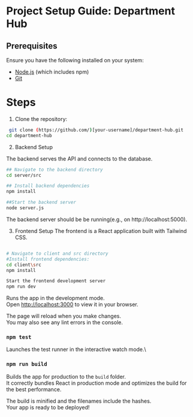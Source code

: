 # Project Setup Guide: Department Hub

## Prerequisites

Ensure you have the following installed on your system:
* [Node.js](https://nodejs.org/) (which includes npm)
* [Git](https://git-scm.com/)

# Steps
1. Clone the repository:
```bash
 git clone (https://github.com/)[your-username]/department-hub.git
cd department-hub
```
2. Backend Setup

The backend serves the API and connects to the database.
```bash
## Navigate to the backend directory
cd server/src

## Install backend dependencies
npm install

##Start the backend server
node server.js
```
The backend server should be be running(e.g., on http://localhost:5000).

3. Frontend Setup
The frontend is a React application built with Tailwind CSS.
```bash

# Navigate to client and src directory
#Install frontend dependencies:
cd client\src
npm install

Start the frontend development server
npm run dev
```

Runs the app in the development mode.\
Open [http://localhost:3000](http://localhost:3000) to view it in your browser.

The page will reload when you make changes.\
You may also see any lint errors in the console.

### `npm test`

Launches the test runner in the interactive watch mode.\


### `npm run build`

Builds the app for production to the `build` folder.\
It correctly bundles React in production mode and optimizes the build for the best performance.

The build is minified and the filenames include the hashes.\
Your app is ready to be deployed!

